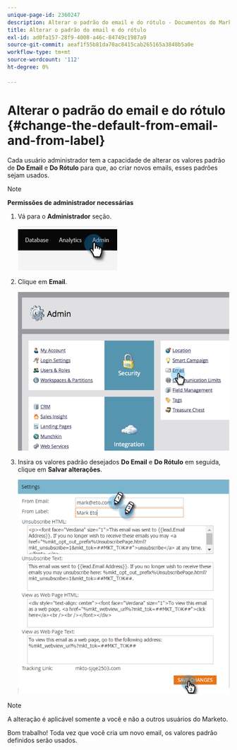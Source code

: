 ```yaml
---
unique-page-id: 2360247
description: Alterar o padrão do email e do rótulo - Documentos do Marketo - Documentação do produto
title: Alterar o padrão do email e do rótulo
exl-id: ad0fa157-28f9-4008-a46c-84749c1987a9
source-git-commit: aeaf1f55b81da70ac8415cab265165a3848b5a0e
workflow-type: tm+mt
source-wordcount: '112'
ht-degree: 0%

---
```


# Alterar o padrão do email e do rótulo {#change-the-default-from-email-and-from-label}

Cada usuário administrador tem a capacidade de alterar os valores padrão de **Do Email** e **Do Rótulo** para que, ao criar novos emails, esses padrões sejam usados.

>[!NOTE]
>
>**Permissões de administrador necessárias**

1. Vá para o **Administrador** seção.

   ![](assets/change-the-default-from-email-and-from-label-1.png)

1. Clique em **Email**.

   ![](assets/change-the-default-from-email-and-from-label-2.png)

1. Insira os valores padrão desejados **Do Email** e **Do Rótulo** em seguida, clique em **Salvar alterações**.

   ![](assets/change-the-default-from-email-and-from-label-3.png)

>[!NOTE]
>
>A alteração é aplicável somente a você e não a outros usuários do Marketo.

Bom trabalho! Toda vez que você cria um novo email, os valores padrão definidos serão usados.
